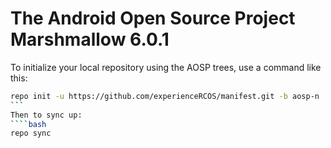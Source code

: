 The Android Open Source Project Marshmallow 6.0.1
===========

To initialize your local repository using the AOSP trees, use a command like this:
````bash
repo init -u https://github.com/experienceRCOS/manifest.git -b aosp-n
```
Then to sync up:
````bash
repo sync
